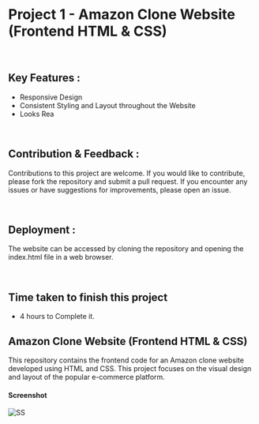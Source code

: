 # Project 1 -  Amazon Clone Website (Frontend HTML & CSS)

<br>

## Key Features :
- Responsive Design
- Consistent Styling and Layout throughout the Website
- Looks Rea

<br>

## Contribution & Feedback :

Contributions to this project are welcome. If you would like to contribute, please fork the repository and submit a pull request. If you encounter any issues or have suggestions for improvements, please open an issue.

<br>

## Deployment :
The website can be accessed by cloning the repository and opening the index.html file in a web browser.


<br>

## Time taken to finish this project
- 4 hours to Complete it.

## Amazon Clone Website (Frontend HTML & CSS)
This repository contains the frontend code for an Amazon clone website developed using HTML and CSS. This project focuses on the visual design and layout of the popular e-commerce platform.

#### Screenshot
![SS](https://github.com/adilsiddiqui70786/Amazon-CLone/assets/117959085/92989099-7197-4d58-9d56-1135f3f3b9e5)
